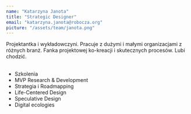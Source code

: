```yaml
---
name: "Katarzyna Janota"
title: "Strategic Designer"
email: "katarzyna.janota@robocza.org"
picture: "/assets/team/janota.png"
---
```

Projektantka i wykładowczyni. Pracuje z dużymi i małymi organizacjami z różnych branż. Fanka projektowej ko-kreacji i skutecznych procesów. Lubi chodzić.
<br>
<br>
- Szkolenia
- MVP Research & Development
- Strategia i Roadmapping
- Life-Centered Design
- Speculative Design
- Digital ecologies
